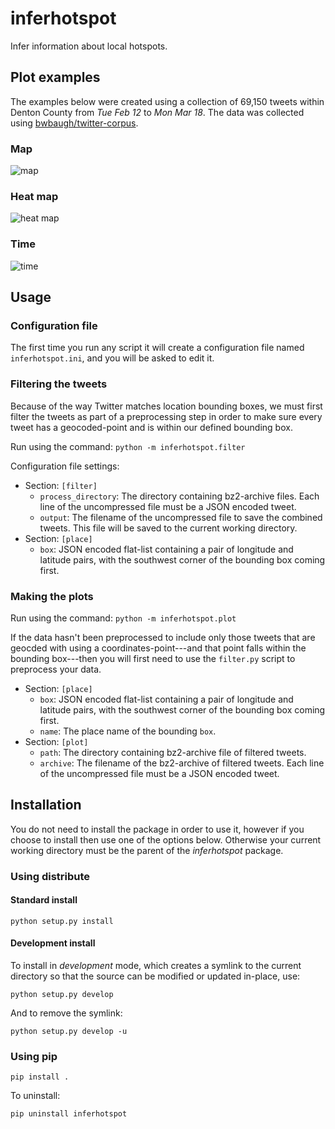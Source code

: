 inferhotspot
============

Infer information about local hotspots.

Plot examples
-------------

The examples below were created using a collection of 69,150 tweets
within Denton County from *Tue Feb 12* to *Mon Mar 18*. The data was
collected using [bwbaugh/twitter-corpus][].

### Map

![map][]

### Heat map

![heat map][]

### Time

![time][]

Usage
-----

### Configuration file

The first time you run any script it will create a configuration file
named `inferhotspot.ini`, and you will be asked to edit it.

### Filtering the tweets

Because of the way Twitter matches location bounding boxes, we must
first filter the tweets as part of a preprocessing step in order to make
sure every tweet has a geocoded-point and is within our defined bounding
box.

Run using the command: `python -m inferhotspot.filter`

Configuration file settings:

- Section: `[filter]`
    - `process_directory`: The directory containing bz2-archive files.
      Each line of the uncompressed file must be a JSON encoded tweet.
    - `output`: The filename of the uncompressed file to save the
      combined tweets. This file will be saved to the current working
      directory.
- Section: `[place]`
    - `box`: JSON encoded flat-list containing a pair of longitude and
      latitude pairs, with the southwest corner of the bounding box
      coming first.

### Making the plots

Run using the command: `python -m inferhotspot.plot`

If the data hasn't been preprocessed to include only those tweets that
are geocded with using a coordinates-point---and that point falls within
the bounding box---then you will first need to use the `filter.py`
script to preprocess your data.

- Section: `[place]`
    - `box`: JSON encoded flat-list containing a pair of longitude and
      latitude pairs, with the southwest corner of the bounding box
      coming first.
    - `name`: The place name of the bounding `box`.
- Section: `[plot]`
    - `path`: The directory containing bz2-archive file of filtered
      tweets.
    - `archive`: The filename of the bz2-archive of filtered tweets.
      Each line of the uncompressed file must be a JSON encoded tweet.

Installation
------------

You do not need to install the package in order to use it, however if
you choose to install then use one of the options below. Otherwise your
current working directory must be the parent of the *inferhotspot*
package.

### Using distribute

#### Standard install

`python setup.py install`

#### Development install

To install in *development* mode, which creates a symlink to the current
directory so that the source can be modified or updated in-place, use:

`python setup.py develop`

And to remove the symlink:

`python setup.py develop -u`

### Using pip

`pip install .`

To uninstall:

`pip uninstall inferhotspot`

  [bwbaugh/twitter-corpus]: https://github.com/bwbaugh/twitter-corpus
  [map]: http://s23.postimg.org/9j63tpl7v/map.png
  [heat map]: http://s8.postimg.org/48vg5s1ed/heatmap.png
  [time]: http://s24.postimg.org/sluzx4jhx/time.png
